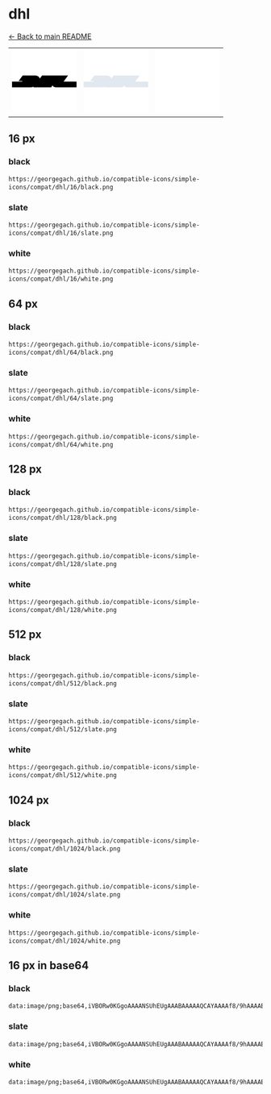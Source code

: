 # dhl

[← Back to main README](../../README.md)

<table><tr>
  <td><img src="./128/black.png" width="128" alt="dhl black icon" /></td>
  <td><img src="./128/slate.png" width="128" alt="dhl slate icon" /></td>
  <td><img src="./128/white.png" width="128" alt="dhl white icon" /></td>
</tr></table>

## 16 px

### black
```
https://georgegach.github.io/compatible-icons/simple-icons/compat/dhl/16/black.png
```

### slate
```
https://georgegach.github.io/compatible-icons/simple-icons/compat/dhl/16/slate.png
```

### white
```
https://georgegach.github.io/compatible-icons/simple-icons/compat/dhl/16/white.png
```

## 64 px

### black
```
https://georgegach.github.io/compatible-icons/simple-icons/compat/dhl/64/black.png
```

### slate
```
https://georgegach.github.io/compatible-icons/simple-icons/compat/dhl/64/slate.png
```

### white
```
https://georgegach.github.io/compatible-icons/simple-icons/compat/dhl/64/white.png
```

## 128 px

### black
```
https://georgegach.github.io/compatible-icons/simple-icons/compat/dhl/128/black.png
```

### slate
```
https://georgegach.github.io/compatible-icons/simple-icons/compat/dhl/128/slate.png
```

### white
```
https://georgegach.github.io/compatible-icons/simple-icons/compat/dhl/128/white.png
```

## 512 px

### black
```
https://georgegach.github.io/compatible-icons/simple-icons/compat/dhl/512/black.png
```

### slate
```
https://georgegach.github.io/compatible-icons/simple-icons/compat/dhl/512/slate.png
```

### white
```
https://georgegach.github.io/compatible-icons/simple-icons/compat/dhl/512/white.png
```

## 1024 px

### black
```
https://georgegach.github.io/compatible-icons/simple-icons/compat/dhl/1024/black.png
```

### slate
```
https://georgegach.github.io/compatible-icons/simple-icons/compat/dhl/1024/slate.png
```

### white
```
https://georgegach.github.io/compatible-icons/simple-icons/compat/dhl/1024/white.png
```

## 16 px in base64

### black
```
data:image/png;base64,iVBORw0KGgoAAAANSUhEUgAAABAAAAAQCAYAAAAf8/9hAAAABmJLR0QA/wD/AP+gvaeTAAAAhElEQVQ4je3QOw5BYRCG4ee4hIhSYwnsQHUatmgFeosRS1CSP0hcDn7NFCcaHc35ksm81Ttfhib/T1HjBebBL6wxxQRnDHFFHxus6qIRdsgxFfZIwQnH2AmzeoNTcAsD3NDD86Nhjv0IaUbRwTIqZ7Rxj+tjXEJ2wBZlSCp0v/2nya/yBg94IFUpWmLlAAAAAElFTkSuQmCC
```

### slate
```
data:image/png;base64,iVBORw0KGgoAAAANSUhEUgAAABAAAAAQCAYAAAAf8/9hAAAABmJLR0QA/wD/AP+gvaeTAAAAvklEQVQ4je2QPU5CYRREz9yHwYDRxsRATKhlEzRauEFWYO8yqI1xAZJIbBSCEFTed4eCny3QcKopJjOTgRPHR3vx/jF7oME9QBQS6dlk36E7oYXxBelfQucUvfa6V0+HgMlkfl2HX8DdXV4tmFuqZLctljYhSARBPN7eXI4ANP6c/my3KDAtzB+iKVEw8q5Gxt4aa8i1JNtWw9KQQiqwRVWF/0vGl3En7VVYzaj4LtabwgMwcqwTn6HDAyeOygaMXlNMNYK6LwAAAABJRU5ErkJggg==
```

### white
```
data:image/png;base64,iVBORw0KGgoAAAANSUhEUgAAABAAAAAQCAYAAAAf8/9hAAAABmJLR0QA/wD/AP+gvaeTAAAAkUlEQVQ4je3QPU5CYRSE4edTiMZY2rgE2AGVjW6RFdi7GOISLC+5URPRKw7N4acmMTS8zcwUZzI5nDk9bWuSPOGx4h9eMMUEn7jFCtdYtNaeHRzfJXnLniFJl6Qv3yd5L+2TzHYLknyUv8ANvnGF9eFCpPQXQ+U2wrwmB5f4QYd7fFXZEq94qJIB42N+duY/2ADY+E0rRS9CKQAAAABJRU5ErkJggg==
```

